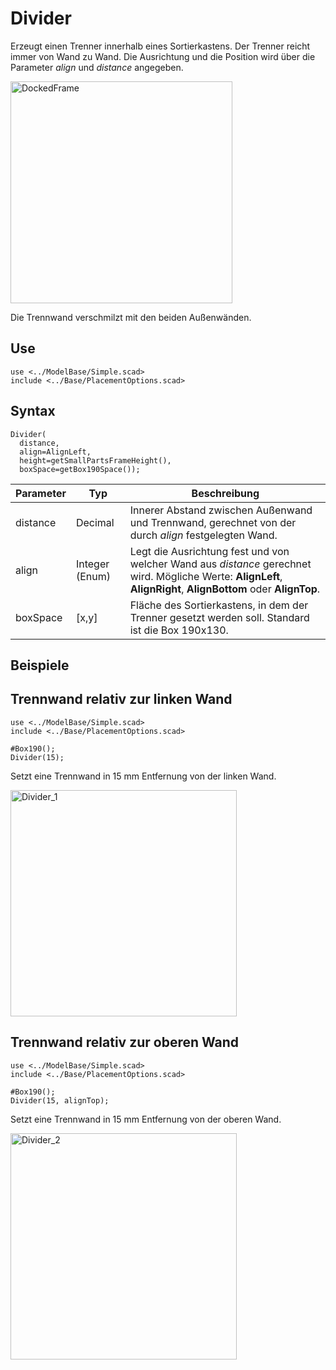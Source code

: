 # Divider

Erzeugt einen Trenner innerhalb eines Sortierkastens. Der Trenner reicht immer von Wand zu Wand. Die Ausrichtung und die Position wird über die Parameter *align* und *distance* angegeben.

<img width="355" alt="DockedFrame" src="https://user-images.githubusercontent.com/48654609/168426262-f0c31eef-9e01-4177-afa6-805659665699.png">

Die Trennwand verschmilzt mit den beiden Außenwänden.

## Use
```
use <../ModelBase/Simple.scad>
include <../Base/PlacementOptions.scad>
```

## Syntax
```
Divider(
  distance, 
  align=AlignLeft, 
  height=getSmallPartsFrameHeight(), 
  boxSpace=getBox190Space());
```

| Parameter | Typ | Beschreibung |
| ------ | ------ | ------ |
| distance | Decimal | Innerer Abstand zwischen Außenwand und Trennwand, gerechnet von der durch *align* festgelegten Wand. |
| align | Integer (Enum) |  Legt die Ausrichtung fest und von welcher Wand aus *distance* gerechnet wird. Mögliche Werte: __AlignLeft__, __AlignRight__, __AlignBottom__ oder __AlignTop__. | height | Höhe der Trennwand. Standard ist 10 mm (__getSmallPartsFrameHeight()__). |
| boxSpace | \[x,y] | Fläche des Sortierkastens, in dem der Trenner gesetzt werden soll. Standard ist die Box 190x130. |

## Beispiele

## Trennwand relativ zur linken Wand
```
use <../ModelBase/Simple.scad>
include <../Base/PlacementOptions.scad>

#Box190();
Divider(15);
```
Setzt eine Trennwand in 15 mm Entfernung von der linken Wand.

<img width="362" alt="Divider_1" src="https://user-images.githubusercontent.com/48654609/168860973-3d8bd9b7-9dcc-4a60-af49-965992b73a2b.png">

## Trennwand relativ zur oberen Wand
```
use <../ModelBase/Simple.scad>
include <../Base/PlacementOptions.scad>

#Box190();
Divider(15, alignTop);
```
Setzt eine Trennwand in 15 mm Entfernung von der oberen Wand.

<img width="362" alt="Divider_2" src="https://user-images.githubusercontent.com/48654609/168861490-8023603e-8155-4932-95c4-39dd8d2ade5b.png">

